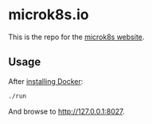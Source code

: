 # microk8s.io

This is the repo for the [microk8s website](https://microk8s.io).

## Usage

After [installing Docker](https://docs.docker.com/install/):

``` bash
./run
```

And browse to http://127.0.0.1:8027.



